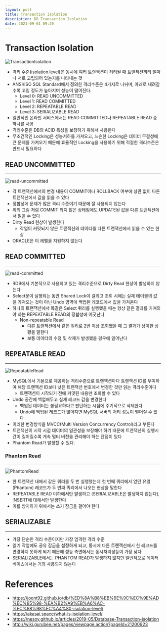 ```yaml
---
layout: post
title: Transaction Isolation
description: DB Transaction Isolation
date: 2021-09-01 09:20
---
```


# Transaction Isolation

![TransactionIsolation](/assets/images/transaction-isolation/isolation-level.png)

- 격리 수준(isolation level)은 동시에 여러 트랜잭션이 처리될 때 트랜잭션끼리 얼마나 서로 고립되어 있는지를 나타내는 것
- ANSI/ISO SQL Standard에서 정의한 격리수준은 4가지로 나뉘며, 아래로 내려갈 수록 고립 정도가 높아지며 성능이 떨어진다.
  - Level 0: READ UNCOMMITTED
  - Level 1: READ COMMITTED
  - Level 2: REPEATABLE READ
  - Level 3: SERIALIZABLE READ
- 일반적인 온라인 서비스에서는 READ COMMITTED나 REPEATABLE READ 중 하나를 사용
- 격리수준은 DB의 ACID 특성을 보장하기 위해서 사용한다
- 무조건적인 Locking은 성능저하를 가져오고, 느슨한 Locking은 데이터 무결성에 큰 문제를 가져오기 때문에 효율적인 Locking을 사용하기 위해 적절한 격리수준은 반드시 필요하다

## READ UNCOMMITTED

---

![read-uncommitted](/assets/images/transaction-isolation/read-uncommitted.png)

- 각 트랜잭션에서의 변경 내용이 COMMIT이나 ROLLBACK 여부에 상관 없이 다른 트랜잭션에서 값을 읽을 수 있다
- 정합성에 문제가 많은 격리 수준이기 때문에 잘 사용되지 않는다
- 위의 그림 처럼 COMMIT 되지 않은 상태임에도 UPDATE된 값을 다른 트랜잭션에서 읽을 수 있다
- Dirty Read 현상이 발생한다
  - 작업이 커밋되지 않은 트랜잭션의 데이터를 다른 트랜잭션에서 읽을 수 있는 현상
- ORACLE은 이 레벨을 지원하지 않는다

## READ COMMITTED

---

![read-committed](/assets/images/transaction-isolation/read-committed.png)

- RDB에서 기본적으로 사용되고 있는 격리수준으로 Dirty Read 현상이 발생하지 않는다
- Select문이 실행되는 동안 Shared Lock이 걸리고 조회 시에는 실제 테이블의 값을 가져오는 것이 아닌 Undo 영역에 백업된 레코드에서 값을 가져온다
- 하나의 트랜잭션에서 똑같은 Select 쿼리를 실행했을 때는 항상 같은 결과를 가져와야 하는 REPEATABLE READ의 정합성에 어긋난다
  - Non-repeatable Read
    - 다른 트랜잭션에서 같은 쿼리로 2번 이상 조회했을 때 그 결과가 상이한 상황을 말한다
    - 보통 데이터의 수정 및 삭제가 발생했을 경우에 일어난다

## REPEATABLE READ

---

![RepeatableRead](/assets/images/transaction-isolation/repeatable-read.png)

- MySQL에서 기본으로 제공하는 격리수준으로 트랜잭션마다 트랜잭션 ID를 부여하여 해당 트랜잭션 ID보다 낮은 트랜잭션 번호에서 변경한 것만 읽는 격리수준이다
  - 트랜잭션이 시작되기 전에 커밋된 내용만 조회할 수 있다
- Undo 공간에 백업해두고 실제 레코드 값을 변경한다
  - 백업된 데이터는 불필요하다고 판단하는 시점에 주기적으로 삭제한다
  - Undo에 백업된 레코드가 많아지면 MySQL 서버의 처리 성능이 떨어질 수 있다
- 이러한 변경방식을 MVCC(Multi Version Concurrency Control)라고 부른다
- 트랜잭션이 시작 시점 데이터의 일관성을 보장해야 하기 때문에 트랜잭션의 실행시간이 길어질수록 계속 멀티 버전을 관리해야 하는 단점이 있다
- Phantom Read가 발생할 수 있다.

### Phantom Read

---

![PhantomRead](/assets/images/transaction-isolation/phantom-read.png)

- 한 트랜잭션 내에서 같은 쿼리를 두 번 실행했는데 첫 번째 쿼리에서 없던 유령(Phantom) 레코드가 두 번째 쿼리에서 나오는 현상을 말한다
- REPEATABLE READ 이하에서만 발생하고 (SERIALIZABLE은 발생하지 않는다), INSERT에 대해서만 발생한다
- 이를 방지하기 위해서는 쓰기 잠금을 걸어야 한다

## SERIALIZABLE

---

- 가장 단순한 격리 수준이지만 가장 엄격한 격리 수준
- 읽기 작업에도 공유 잠금을 설정하게 되고, 동시에 다른 트랜잭션에서 한 레코드를 변경하지 못하게 되기 때문에 성능 측면에서는 동시처리성능이 가장 낮다
- SERIALIZABLE에서는 PHANTOM READ가 발생하지 않지만 일반적으로 데이터베이스에서는 거의 사용되지 않는다

# References

- https://joont92.github.io/db/%ED%8A%B8%EB%9E%9C%EC%9E%AD%EC%85%98-%EA%B2%A9%EB%A6%AC-%EC%88%98%EC%A4%80-isolation-level/
- https://akasai.space/what-is-isolation-level/
- https://nesoy.github.io/articles/2019-05/Database-Transaction-isolation
- http://wiki.gurubee.net/pages/viewpage.action?pageId=21200923
